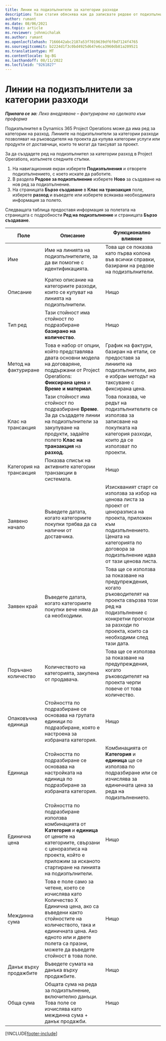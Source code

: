 ```yaml
---
title: Линии на подизпълнители за категории разходи
description: Тази статия обяснява как да записвате редове от подизпълнители за разходи и да използвате полетата, за да запишете покупката на време от доставчици.
author: rumant
ms.date: 08/06/2021
ms.topic: article
ms.reviewer: johnmichalak
ms.author: rumant
ms.openlocfilehash: 7166642abc2187a53f7019639df6f0d7124f4765
ms.sourcegitcommit: b2224d1f3c0bd4925d647e6ca3960db81a209521
ms.translationtype: MT
ms.contentlocale: bg-BG
ms.lasthandoff: 08/11/2022
ms.locfileid: "9261827"
---
```

#  <a name="subcontract-lines-for-expense-categories"></a>Линии на подизпълнители за категории разходи

_**Прилага се за:** Леко внедряване – фактуриране на сделката към проформа_

Подизпълнител в Dynamics 365 Project Operations може да има ред за категории на разход. Линиите на подизпълнители за категории разходи позволяват на ръководителя на проекта да купува категории услуги или продукти от доставчици, които те могат да таксуват за проект.

За да създадете ред на подизпълнител за категории разход в Project Operations, изпълнете следните стъпки.

1. На навигационния екран изберете **Подизпълнения** и отворете подизпълнението, с което искате да работите.
2. В раздела **Редове за подизпълнение** изберете **Ново** за създаване на нов ред за подизпълнение.
3. На страницата **Бързо създаване** в **Клас на транзакция** поле, изберете **разход** и въведете или изберете всякаква необходимата информация за полето.

Следващата таблица предоставя информация за полетата на страницата с подробности **Ред на подизпълнение** и страницата **Бързо създаване**.

| **Поле** | **Описание** | **Функционално влияние** |
| --- | --- | --- |
| Име | Име на линията на подизпълнителите, за да ви помогне с идентификацията. | Това ще се показва като първа колона във всички справки, базирани на редове на подизпълнители. |
| Описание | Кратко описание на категориите разходи, които се купуват на линията на подизпълнители. | Нищо |
|Тип ред | Тази стойност има стойност по подразбиране **базирано на количество**. |Нищо |
| Метод на фактуриране | Това е набор от опции, който представлява двата основни модела на договаряне, поддържани от Project Operations: **Фиксирана цена** и **Време и материал**. | График на фактури, базиран на етапи, се предоставя за линиите на подизпълнители, ако е избран методът на таксуване с фиксирана цена. |
| Клас на трансакция | Тази стойност има стойност по подразбиране **Време**. За да създадете линии на подизпълнители за закупуване на продукти, задайте полето **Клас на транзакция** на **разход**.  | Това показва, че редът на подизпълнителите се използва за записване на покупката на категория разходи, които да се използват по проекти. |
| Категория на трансакция | Показва списък на активните категории транзакции в системата. |Нищо |
| Заявено начало | Въведете датата, когато категориите покупки трябва да са налични от доставчика. | Изискваният старт се използва за избор на ценова листа за проект от ценоразписа на проекта, приложен към подизпълнението. Цената на категорията по договора за подизпълнение идва от тази ценова листа. |
| Заявен край | Въведете датата, когато категориите покупки вече няма да са необходими. | Това ще се използва за показване на предупреждения, когато ръководителят на проекта свързва този ред на подизпълнение с конкретни прогнози за разходи по проекта, които са необходими след тази дата. |
| Поръчано количество | Количеството на категорията, закупена от продавача. | Това ще се използва за показване на предупреждения, когато ръководителят на проекта черпи повече от това количество.|
| Опаковъчна единица | Стойността по подразбиране се основава на групата единици по подразбиране, която е настроена за избраната категория. |Нищо |
| Единица | Стойността по подразбиране се основава на настройката на единица по подразбиране за избраната категория.  | Комбинацията от **Категория** и **единица** ще се използва по подразбиране или се изчислява за единичната цена за реда на подизпълнението.  |
| Единична цена | Стойността по подразбиране използва комбинацията от **Категория** и **единица** от цените на категориите, свързани с ценоразписа на проекта, който е приложим за исканото стартиране на линията на подизпълнители. |Нищо |
| Междинна сума | Това е поле само за четене, което се изчислява като Количество X Единична цена, ако са въведени както стойностите на количеството, така и единичната цена. Ако едното или и двете полета са празни, можете да въведете стойност в това поле. |Нищо |
| Данък върху продажбите | Въведете сумата на данъка върху продажбите. |Нищо |
| Обща сума | Общата сума на реда за подизпълнение, включително данъци. Това поле се изчислява като междинна сума + данък продажби. |Нищо |


[!INCLUDE[footer-include](../../includes/footer-banner.md)]
